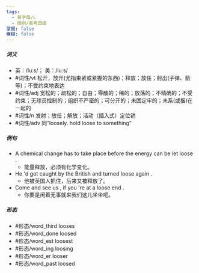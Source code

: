 ```yaml
---
tags:
  - 首字母/L
  - 级别/高考四级
掌握: false
模糊: false
---
```

##### 词义
- 英：/luːs/； 美：/luːs/
- #词性/vt  松开，放开(尤指束紧或紧握的东西)；释放；放任；射出(子弹、箭等)；不受约束地表达
- #词性/adj  宽松的；疏松的；自由；零散的；稀的；放荡的；不精确的；不受约束；无球员控制的；组织不严密的；可分开的；未固定牢的；未系(或捆)在一起的
- #词性/n  发射；放任；解放；活动（插入式）定位销
- #词性/adv  同“loosely. hold loose to something”
##### 例句
- A chemical change has to take place before the energy can be let loose .
	- 能量释放，必须有化学变化。
- He 'd got caught by the British and turned loose again .
	- 他被英国人抓住，后来又被释放了。
- Come and see us , if you 're at a loose end .
	- 你要是闲着无事就来我们这儿坐坐吧。
##### 形态
- #形态/word_third looses
- #形态/word_done loosed
- #形态/word_est loosest
- #形态/word_ing loosing
- #形态/word_er looser
- #形态/word_past loosed

